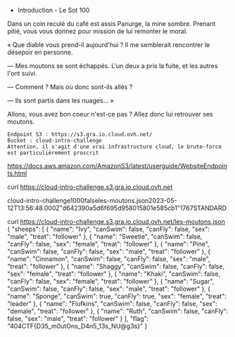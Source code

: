  - Introduction -
Le Sot
100

Dans un coin reculé du café est assis Panurge, la mine sombre. Prenant pitié, vous vous donnez pour mission de lui remonter le moral.

« Que diable vous prend-il aujourd'hui ? Il me semblerait rencontrer le désepoir en personne.

— Mes moutons se sont échappés. L'un deux a pris la fuite, et les autres l'ont suivi.

— Comment ? Mais où donc sont-ils allés ?

— Ils sont partis dans les nuages... »

Allons, vous avez bon coeur n'est-ce pas ? Allez donc lui retrouver ses moutons.

 

 

    Endpoint S3 : https://s3.gra.io.cloud.ovh.net/
    Bucket : cloud-intro-challenge
    Attention, il s'agit d'une vrai infrastructure cloud, le brute-force est particulièrement proscrit
    
    
    
https://docs.aws.amazon.com/AmazonS3/latest/userguide/WebsiteEndpoints.html

curl https://cloud-intro-challenge.s3.gra.io.cloud.ovh.net
<?xml version='1.0' encoding='UTF-8'?>
<ListBucketResult xmlns="http://s3.amazonaws.com/doc/2006-03-01/"><Name>cloud-intro-challenge</Name><Prefix/><Marker/><MaxKeys>1000</MaxKeys><IsTruncated>false</IsTruncated><Contents><Key>les-moutons.json</Key><LastModified>2023-05-12T13:56:48.000Z</LastModified><ETag>"d642390a5d6f695d958015801e585cb1"</ETag><Size>1767</Size><Owner><ID/><DisplayName/></Owner><StorageClass>STANDARD</StorageClass></Contents></ListBucketResult>                                                                                                                                                                                                                                            

curl https://cloud-intro-challenge.s3.gra.io.cloud.ovh.net/les-moutons.json
{
    "sheeps": [
        {
            "name": "Ivy",
            "canSwim": false,
            "canFly": false,
            "sex": "male",
            "treat": "follower"
        },
        {
            "name": "Sweetie",
            "canSwim": false,
            "canFly": false,
            "sex": "female",
            "treat": "follower"
        },
        {
            "name": "Pine",
            "canSwim": false,
            "canFly": false,
            "sex": "male",
            "treat": "follower"
        },
        {
            "name": "Cinnamon",
            "canSwim": false,
            "canFly": false,
            "sex": "male",
            "treat": "follower"
        },
        {
            "name": "Shaggy",
            "canSwim": false,
            "canFly": false,
            "sex": "female",
            "treat": "follower"
        },
        {
            "name": "Khaki",
            "canSwim": false,
            "canFly": false,
            "sex": "female",
            "treat": "follower"
        },
        {
            "name": "Sugar",
            "canSwim": false,
            "canFly": false,
            "sex": "male",
            "treat": "follower"
        },
        {
            "name": "Sponge",
            "canSwim": true,
            "canFly": true,
            "sex": "female",
            "treat": "leader"
        },
        {
            "name": "Flufkins",
            "canSwim": false,
            "canFly": false,
            "sex": "demale",
            "treat": "follower"
        },
        {
            "name": "Ruth",
            "canSwim": false,
            "canFly": false,
            "sex": "male",
            "treat": "follower"
        }
    ],
    "flag": "404CTF{D35_m0utOns_D4n5_13s_NU@g3s}"
}                                                                                                                                                                                                                                            
